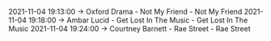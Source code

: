 2021-11-04 19:13:00 -> Oxford Drama - Not My Friend - Not My Friend
2021-11-04 19:18:00 -> Ambar Lucid - Get Lost In The Music - Get Lost In The Music
2021-11-04 19:24:00 -> Courtney Barnett - Rae Street - Rae Street
